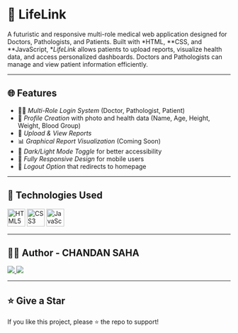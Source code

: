 # 💊 LifeLink

A futuristic and responsive multi-role medical web application designed for Doctors, Pathologists, and Patients. Built with *HTML, **CSS, and **JavaScript, **LifeLink* allows patients to upload reports, visualize health data, and access personalized dashboards. Doctors and Pathologists can manage and view patient information efficiently.

---

## 🌐 Features

- 👨‍⚕ *Multi-Role Login System* (Doctor, Pathologist, Patient)
- 📸 *Profile Creation* with photo and health data (Name, Age, Height, Weight, Blood Group)
- 📁 *Upload & View Reports*
- 📊 *Graphical Report Visualization* (Coming Soon)
- 🌙 *Dark/Light Mode Toggle* for better accessibility
- 📱 *Fully Responsive Design* for mobile users
- 🚪 *Logout Option* that redirects to homepage

---

## 🚀 Technologies Used

<p align="left">
  <img src="https://cdn.jsdelivr.net/gh/devicons/devicon/icons/html5/html5-original.svg" alt="HTML5" width="40" height="40"/>
  <img src="https://cdn.jsdelivr.net/gh/devicons/devicon/icons/css3/css3-original.svg" alt="CSS3" width="40" height="40"/>
  <img src="https://cdn.jsdelivr.net/gh/devicons/devicon/icons/javascript/javascript-original.svg" alt="JavaScript" width="40" height="40"/>
</p>

---

## 👨‍💻 Author - CHANDAN SAHA

<p>
  <a href="https://www.linkedin.com/in/chandan-saha" target="_blank">
    <img src="https://img.shields.io/badge/-LinkedIn-0077B5?style=for-the-badge&logo=linkedin&logoColor=white" />
  </a>
  <a href="https://github.com/cksdev" target="_blank">
    <img src="https://img.shields.io/badge/-GitHub-181717?style=for-the-badge&logo=github&logoColor=white" />
  </a>
</p>

--- 

## ⭐ Give a Star

If you like this project, please ⭐ the repo to support!
